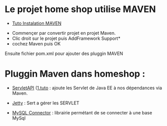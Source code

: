 # Le projet home shop utilise MAVEN

* [Tuto Instalation MAVEN](https://openclassrooms.com/fr/courses/4975451-demarrez-votre-projet-avec-java/5004936-installez-et-utilisez-votre-premiere-dependance)

- Commençer par convertir projet en projet Maven.
- Clic droit sur le projet puis AddFramework Support*
- cochez Maven puis OK

Ensuite fichier pom.xml pour ajouter des pluggin MAVEN

# Pluggin Maven dans homeshop :

- [ServletAPI](https://mvnrepository.com/artifact/javax.servlet/javax.servlet-api/3.1.0) ([1.tuto](https://openclassrooms.com/fr/courses/4989236-apprenez-l-objet-avec-java/5030696-creez-votre-premier-projet-web#/id/r-5037391) : ajoute les Servlet de Java EE à nos dépendances via Maven.

- [Jetty](https://openclassrooms.com/fr/courses/4989236-apprenez-l-objet-avec-java/5030696-creez-votre-premier-projet-web#/id/r-5037973) : Sert a gérer les SERVLET

- [MySQL Connector](https://mvnrepository.com/artifact/mysql/mysql-connector-java/6.0.6) : librairie permétant de se connecter à une base MySql